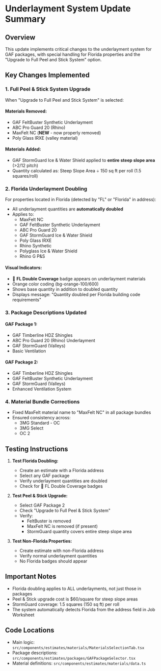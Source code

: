 # Underlayment System Update Summary

## Overview
This update implements critical changes to the underlayment system for GAF packages, with special handling for Florida properties and the "Upgrade to Full Peel and Stick System" option.

## Key Changes Implemented

### 1. Full Peel & Stick System Upgrade
When "Upgrade to Full Peel and Stick System" is selected:

#### Materials Removed:
- GAF FeltBuster Synthetic Underlayment
- ABC Pro Guard 20 (Rhino)
- MaxFelt NC (**NEW** - now properly removed)
- Poly Glass IRXE (valley material)

#### Materials Added:
- GAF StormGuard Ice & Water Shield applied to **entire steep slope area** (>2/12 pitch)
- Quantity calculated as: Steep Slope Area ÷ 150 sq ft per roll (1.5 squares/roll)

### 2. Florida Underlayment Doubling
For properties located in Florida (detected by "FL" or "Florida" in address):
- All underlayment quantities are **automatically doubled**
- Applies to:
  - MaxFelt NC
  - GAF FeltBuster Synthetic Underlayment
  - ABC Pro Guard 20
  - GAF StormGuard Ice & Water Shield
  - Poly Glass IRXE
  - Rhino Synthetic
  - Polyglass Ice & Water Shield
  - Rhino G P&S

#### Visual Indicators:
- 🌴 **FL Double Coverage** badge appears on underlayment materials
- Orange color coding (bg-orange-100/600)
- Shows base quantity in addition to doubled quantity
- Displays message: "Quantity doubled per Florida building code requirements"

### 3. Package Descriptions Updated

#### GAF Package 1:
- GAF Timberline HDZ Shingles
- ABC Pro Guard 20 (Rhino) Underlayment
- GAF StormGuard (Valleys)
- Basic Ventilation

#### GAF Package 2:
- GAF Timberline HDZ Shingles
- GAF FeltBuster Synthetic Underlayment
- GAF StormGuard (Valleys)
- Enhanced Ventilation System

### 4. Material Bundle Corrections
- Fixed MaxFelt material name to "MaxFelt NC" in all package bundles
- Ensured consistency across:
  - 3MG Standard - OC
  - 3MG Select
  - OC 2

## Testing Instructions

1. **Test Florida Doubling:**
   - Create an estimate with a Florida address
   - Select any GAF package
   - Verify underlayment quantities are doubled
   - Check for 🌴 FL Double Coverage badges

2. **Test Peel & Stick Upgrade:**
   - Select GAF Package 2
   - Check "Upgrade to Full Peel & Stick System"
   - Verify:
     - FeltBuster is removed
     - MaxFelt NC is removed (if present)
     - StormGuard quantity covers entire steep slope area

3. **Test Non-Florida Properties:**
   - Create estimate with non-Florida address
   - Verify normal underlayment quantities
   - No Florida badges should appear

## Important Notes

- Florida doubling applies to ALL underlayments, not just those in packages
- Peel & Stick upgrade cost is $60/square for steep slope areas
- StormGuard coverage: 1.5 squares (150 sq ft) per roll
- The system automatically detects Florida from the address field in Job Worksheet

## Code Locations

- Main logic: `src/components/estimates/materials/MaterialsSelectionTab.tsx`
- Package descriptions: `src/components/estimates/packages/GAFPackageSelector.tsx`
- Material definitions: `src/components/estimates/materials/data.ts` 
